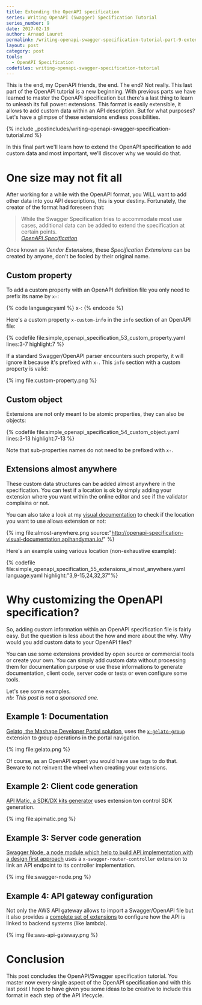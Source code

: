 ```yaml
---
title: Extending the OpenAPI specification
series: Writing OpenAPI (Swagger) Specification Tutorial
series_number: 9
date: 2017-02-19
author: Arnaud Lauret
permalink: /writing-openapi-swagger-specification-tutorial-part-9-extending-the-openapi-specification/
layout: post
category: post
tools:
  - OpenAPI Specification
codefiles: writing-openapi-swagger-specification-tutorial
---
```

This is the end, my OpenAPI friends, the end. The end? Not really. This last part of the OpenAPI tutorial is a new beginning. With previous parts we have learned to master the OpenAPI specification but there's a last thing to learn to unleash its full power: extensions. This format is easily extensible, it allows to add custom data within an API description. But for what purposes? Let's have a glimpse of these extensions endless possibilities.
<!--more--> 

{% include _postincludes/writing-openapi-swagger-specification-tutorial.md %}

In this final part we'll learn how to extend the OpenAPI specification to add custom data and most important, we'll discover why we would do that.

# One size may not fit all

After working for a while with the OpenAPI format, you WILL want to add other data into you API descriptions, this is your destiny. Fortunately, the creator of the format had foreseen that:  

> While the Swagger Specification tries to accommodate most use cases, additional data can be added to extend the specification at certain points.  
> *[OpenAPI Specification](https://github.com/OAI/OpenAPI-Specification/blob/master/versions/2.0.md#vendorExtensions)*

Once known as *Vendor Extensions*, these *Specification Extensions* can be created by anyone, don't be fooled by their original name. 

## Custom property

To add a custom property with an OpenAPI definition file you only need to prefix its name by `x-`: 

{% code language:yaml %}
x-<what you want>: <value>
{% endcode %}

Here's a custom property `x-custom-info` in the `info` section of an OpenAPI file:

{% codefile file:simple_openapi_specification_53_custom_property.yaml lines:3-7 highlight:7 %} 

If a standard Swagger/OpenAPI parser encounters such property, it will ignore it because it's prefixed with `x-`. This `info` section with a custom property is valid:

{% img file:custom-property.png %}

## Custom object

Extensions are not only meant to be atomic properties, they can also be objects:

{% codefile file:simple_openapi_specification_54_custom_object.yaml lines:3-13 highlight:7-13 %}

Note that sub-properties names do not need to be prefixed with `x-`.

## Extensions almost anywhere

These custom data structures can be added almost anywhere in the specification. You can test if a location is ok by simply adding your extension where you want within the online editor and see if the validator complains or not.

You can also take a look at my [visual documentation](http://openapi-specification-visual-documentation.apihandyman.io/) to check if the location you want to use allows extension or not: 

{% img file:almost-anywhere.png source:"http://openapi-specification-visual-documentation.apihandyman.io/" %}

Here's an example using various location (non-exhaustive example):

{% codefile file:simple_openapi_specification_55_extensions_almost_anywhere.yaml language:yaml highlight:"3,9-15,24,32,37"%}

# Why customizing the OpenAPI specification?

So, adding custom information within an OpenAPI specification file is fairly easy. But the question is less about the how and more about the why. Why would you add custom data to your OpenAPI files?

You can use some extensions provided by open source or commercial tools or create your own. You can simply add custom data without processing them for documentation purpose or use these informations to generate documentation, client code, server code or tests or even configure some tools.

Let's see some examples.    
*nb: This post is not a sponsored one.*

## Example 1: Documentation
[Gelato, the Mashape Developer Portal solution](https://docs.gelato.io/guides/control-grouping-with-swagger), uses the [`x-gelato-group`](https://docs.gelato.io/guides/control-grouping-with-swagger) extension to group operations in the portal navigation.

{% img file:gelato.png %}

Of course, as an OpenAPI expert you would have use tags to do that. Beware to not reinvent the wheel when creating your extensions.

## Example 2: Client code generation

[API Matic, a SDK/DX kits generator](https://docs.apimatic.io/advanced/swagger-test-cases-extensions/) uses extension ton control SDK generation.

{% img file:apimatic.png %}

## Example 3: Server code generation

[Swagger Node, a node module which help to build API implementation with a design first approach](https://github.com/swagger-api/swagger-node) uses a `x-swagger-router-controller` extension to link an API endpoint to its controller implementation.

{% img file:swagger-node.png %}

## Example 4: API gateway configuration

Not only the AWS API gateway allows to import a Swagger/OpenAPI file but it also provides a [complete set of extensions]((http://docs.aws.amazon.com/apigateway/latest/developerguide/api-gateway-swagger-extensions.html)) to configure how the API is linked to backend systems (like lambda).

{% img file:aws-api-gateway.png %}

# Conclusion
This post concludes the OpenAPI/Swagger specification tutorial. You master now every single aspect of the OpenAPI specification and with this last post I hope to have given you some ideas to be creative to include this format in each step of the API lifecycle.
